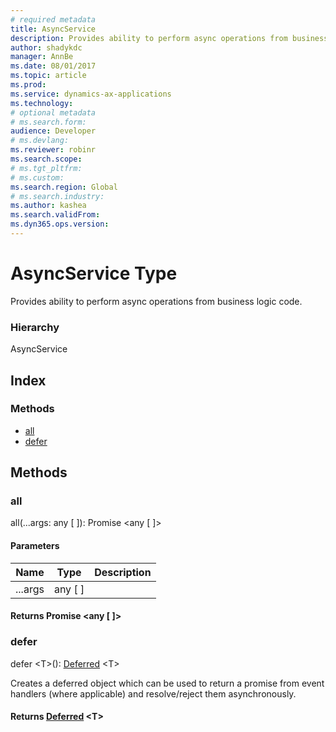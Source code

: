 ```yaml
---
# required metadata
title: AsyncService
description: Provides ability to perform async operations from business logic code.
author: shadykdc
manager: AnnBe
ms.date: 08/01/2017
ms.topic: article
ms.prod: 
ms.service: dynamics-ax-applications
ms.technology: 
# optional metadata
# ms.search.form:
audience: Developer
# ms.devlang: 
ms.reviewer: robinr
ms.search.scope: 
# ms.tgt_pltfrm: 
# ms.custom:
ms.search.region: Global
# ms.search.industry: 
ms.author: kashea
ms.search.validFrom:
ms.dyn365.ops.version:
---
```


# AsyncService Type
Provides ability to perform async operations from business logic code.

### Hierarchy

AsyncService <br>

## Index

### Methods

* [all](services-business-logic-services-iasyncservice.md#all)
* [defer](services-business-logic-services-iasyncservice.md#defer)

## Methods

### all


all(...args: any [ ]): Promise &lt;any [ ]&gt;




#### Parameters

| Name | Type | Description |
| ---- | ---- | ----------- |
| ...args|any [ ]||

#### Returns Promise &lt;any [ ]&gt;

### defer


defer &lt;T&gt;(): [Deferred](defer-ideferred.md) &lt;T&gt;

Creates a deferred object which can be used to return a promise from event handlers (where applicable) and resolve/reject them asynchronously.

#### Returns [Deferred](defer-ideferred.md) &lt;T&gt;

